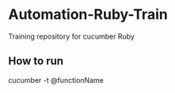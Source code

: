 # Automation-Ruby-Train
Training repository for cucumber Ruby

## How to run
 cucumber -t @functionName

